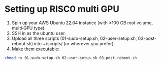 # Setting up RISC0 multi GPU

 1. Spin up your AWS Ubuntu 22.04 instance (with ≥100 GB root volume, multi‐GPU type).
 2. SSH in as the ubuntu user.
 3. Upload all three scripts (01-sudo-setup.sh, 02-user-setup.sh, 03-post-reboot.sh) into ~/scripts/ (or wherever you prefer).
 4. Make them executable:

 ```bash
 chmod +x 01-sudo-setup.sh 02-user-setup.sh 03-post-reboot.sh
 ```

